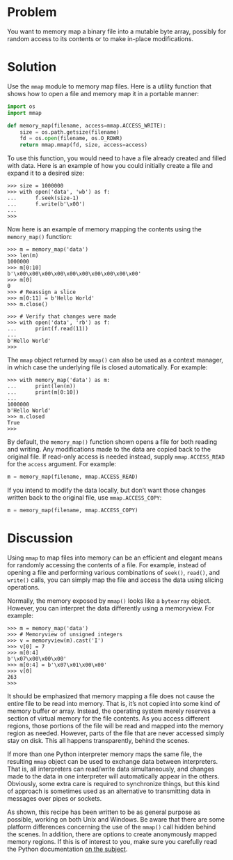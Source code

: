 # Problem

You want to memory map a binary file into a mutable byte array, possibly for random access to its contents or to make in-place modifications.

# Solution

Use the `mmap` module to memory map files. Here is a utility function that shows how to open a file and memory map it in a portable manner:

```python
import os
import mmap

def memory_map(filename, access=mmap.ACCESS_WRITE):
    size = os.path.getsize(filename)
    fd = os.open(filename, os.O_RDWR)
    return mmap.mmap(fd, size, access=access)
```

To use this function, you would need to have a file already created and filled with data. Here is an example of how you could initially create a file and expand it to a desired size:

```pycon
>>> size = 1000000
>>> with open('data', 'wb') as f:
...      f.seek(size-1)
...      f.write(b'\x00')
...
>>>
```

Now here is an example of memory mapping the contents using the `memory_map()` function:

```pycon
>>> m = memory_map('data')
>>> len(m)
1000000
>>> m[0:10]
b'\x00\x00\x00\x00\x00\x00\x00\x00\x00\x00'
>>> m[0]
0
>>> # Reassign a slice
>>> m[0:11] = b'Hello World'
>>> m.close()

>>> # Verify that changes were made
>>> with open('data', 'rb') as f:
...      print(f.read(11))
...
b'Hello World'
>>>
```

The `mmap` object returned by `mmap()` can also be used as a context manager, in which case the underlying file is closed automatically. For example:

```pycon
>>> with memory_map('data') as m:
...      print(len(m))
...      print(m[0:10])
...
1000000
b'Hello World'
>>> m.closed
True
>>>
```

By default, the `memory_map()` function shown opens a file for both reading and writing. Any modifications made to the data are copied back to the original file. If read-only access is needed instead, supply `mmap.ACCESS_READ` for the `access` argument. For example:

```python
m = memory_map(filename, mmap.ACCESS_READ)
```

If you intend to modify the data locally, but don’t want those changes written back to the original file, use `mmap.ACCESS_COPY`:

```python
m = memory_map(filename, mmap.ACCESS_COPY)
```

# Discussion

Using `mmap` to map files into memory can be an efficient and elegant means for randomly accessing the contents of a file. For example, instead of opening a file and performing various combinations of `seek()`, `read()`, and `write()` calls, you can simply map the file and access the data using slicing operations.

Normally, the memory exposed by `mmap()` looks like a `bytearray` object. However, you can interpret the data differently using a memoryview. For example:

```pycon
>>> m = memory_map('data')
>>> # Memoryview of unsigned integers
>>> v = memoryview(m).cast('I')
>>> v[0] = 7
>>> m[0:4]
b'\x07\x00\x00\x00'
>>> m[0:4] = b'\x07\x01\x00\x00'
>>> v[0]
263
>>>
```

It should be emphasized that memory mapping a file does not cause the entire file to be read into memory. That is, it’s not copied into some kind of memory buffer or array. Instead, the operating system merely reserves a section of virtual memory for the file contents. As you access different regions, those portions of the file will be read and mapped into the memory region as needed. However, parts of the file that are never accessed simply stay on disk. This all happens transparently, behind the scenes.

If more than one Python interpreter memory maps the same file, the resulting `mmap` object can be used to exchange data between interpreters. That is, all interpreters can read/write data simultaneously, and changes made to the data in one interpreter will automatically appear in the others. Obviously, some extra care is required to synchronize things, but this kind of approach is sometimes used as an alternative to transmitting data in messages over pipes or sockets.

As shown, this recipe has been written to be as general purpose as possible, working on both Unix and Windows. Be aware that there are some platform differences concerning the use of the `mmap()` call hidden behind the scenes. In addition, there are options to create anonymously mapped memory regions. If this is of interest to you, make sure you carefully read the Python documentation [on the subject](http://docs.python.org/3/library/mmap.html).